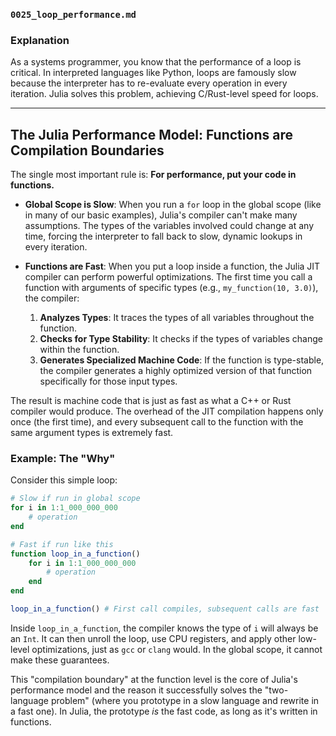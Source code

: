 ### `0025_loop_performance.md`

### Explanation

As a systems programmer, you know that the performance of a loop is critical. In interpreted languages like Python, loops are famously slow because the interpreter has to re-evaluate every operation in every iteration. Julia solves this problem, achieving C/Rust-level speed for loops.

-----

## The Julia Performance Model: Functions are Compilation Boundaries

The single most important rule is: **For performance, put your code in functions.**

  - **Global Scope is Slow**: When you run a `for` loop in the global scope (like in many of our basic examples), Julia's compiler can't make many assumptions. The types of the variables involved could change at any time, forcing the interpreter to fall back to slow, dynamic lookups in every iteration.

  - **Functions are Fast**: When you put a loop inside a function, the Julia JIT compiler can perform powerful optimizations. The first time you call a function with arguments of specific types (e.g., `my_function(10, 3.0)`), the compiler:

    1.  **Analyzes Types**: It traces the types of all variables throughout the function.
    2.  **Checks for Type Stability**: It checks if the types of variables change within the function.
    3.  **Generates Specialized Machine Code**: If the function is type-stable, the compiler generates a highly optimized version of that function specifically for those input types.

The result is machine code that is just as fast as what a C++ or Rust compiler would produce. The overhead of the JIT compilation happens only once (the first time), and every subsequent call to the function with the same argument types is extremely fast.

### Example: The "Why"

Consider this simple loop:

```julia
# Slow if run in global scope
for i in 1:1_000_000_000
    # operation
end

# Fast if run like this
function loop_in_a_function()
    for i in 1:1_000_000_000
        # operation
    end
end

loop_in_a_function() # First call compiles, subsequent calls are fast
```

Inside `loop_in_a_function`, the compiler knows the type of `i` will always be an `Int`. It can then unroll the loop, use CPU registers, and apply other low-level optimizations, just as `gcc` or `clang` would. In the global scope, it cannot make these guarantees.

This "compilation boundary" at the function level is the core of Julia's performance model and the reason it successfully solves the "two-language problem" (where you prototype in a slow language and rewrite in a fast one). In Julia, the prototype *is* the fast code, as long as it's written in functions.